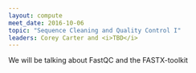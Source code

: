 ```yaml
---
layout: compute
meet_date: 2016-10-06
topic: "Sequence Cleaning and Quality Control I"
leaders: Corey Carter and <i>TBD</i>
---
```


We will be talking about FastQC and the FASTX-toolkit
